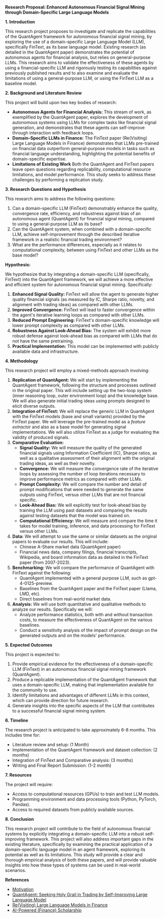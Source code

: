 **Research Proposal: Enhanced Autonomous Financial Signal Mining through Domain-Specific Large Language Models**

**1. Introduction**

This research project proposes to investigate and replicate the capabilities of the QuantAgent framework for autonomous financial signal mining, by exploring the use of a domain-specific Large Language Model (LLM), specifically FinText, as its base language model. Existing research (as detailed in the QuantAgent paper) demonstrates the potential of autonomous agents for financial analysis, but relies on general-purpose LLMs. This research aims to validate the effectiveness of these agents by using a financial-specific LLM and rigorously testing its capabilities against previously published results and to also examine and evaluate the limitations of using a general-purpose LLM, or using the FinText LLM as a baseline model.

**2. Background and Literature Review**

This project will build upon two key bodies of research:

*   **Autonomous Agents for Financial Analysis:** This stream of work, as exemplified by the QuantAgent paper, explores the development of autonomous systems using LLMs for complex tasks like financial signal generation, and demonstrates that these agents can self-improve through interaction with feedback loops.
*   **Domain-Specific LLMs in Finance:** The FinText paper (Re(Visiting) Large Language Models in Finance) demonstrates that LLMs pre-trained on financial data outperform general-purpose models in tasks such as financial language understanding, highlighting the potential benefits of domain-specific expertise.
* **Limitations of Existing Work** Both the QuantAgent and FinText papers leave open questions regarding replicability, computational resource limitations, and model performance. This study seeks to address these challenges by performing a replication study.

**3. Research Questions and Hypothesis**

This research aims to address the following questions:

1.  Can a domain-specific LLM (FinText) demonstrably enhance the quality, convergence rate, efficiency, and robustness against bias of an autonomous agent (QuantAgent) for financial signal mining, compared to using a general-purpose LLM as its base?
2.  Can the QuantAgent system, when combined with a domain-specific LLM, achieve self-improvement through the described iterative framework in a realistic financial trading environment?
3.  What are the performance differences, especially as it relates to computational complexity, between using FinText and other LLMs as the base model?

**Hypothesis:**

We hypothesize that by integrating a domain-specific LLM (specifically, FinText) into the QuantAgent framework, we will achieve a more effective and efficient system for autonomous financial signal mining. Specifically:

1.  **Enhanced Signal Quality:** FinText will allow the agent to generate higher quality financial signals (as measured by IC, Sharpe ratio, novelty, and alignment with trading ideas) as compared with other LLMs.
2.  **Improved Convergence:** FinText will lead to faster convergence within the agent's iterative learning loops as compared with other LLMs.
3.  **Reduced Prompt Engineering:** FinText's domain-specific knowledge will lower prompt complexity as compared with other LLMs.
4.  **Robustness Against Look-Ahead Bias:** The system will exhibit more robust defense against look-ahead bias as compared with LLMs that do not have the same pretraining.
5. **Practical Implementation:** This model can be implemented with publicly available data and infrastructure.

**4. Methodology**

This research project will employ a mixed-methods approach involving:

1.  **Replication of QuantAgent:** We will start by implementing the QuantAgent framework, following the structure and processes outlined in the original paper. This will include setting up the two-loop system (inner reasoning loop, outer environment loop) and the knowledge base. We will also generate initial trading ideas using prompts designed to elicit diverse outputs.
2.  **Integration of FinText:** We will replace the generic LLM in QuantAgent with the FinText models (base and small variants) provided by the FinText paper. We will leverage the pre-trained model as a *feature extractor* and also as a base model for generating signal implementations. We will also utilize FinText as a judge for evaluating the validity of produced signals.
3.  **Comparative Evaluation:**
    *   **Signal Quality:** We will measure the quality of the generated financial signals using Information Coefficient (IC), Sharpe ratios, as well as a qualitative assessment of their alignment with the original trading ideas, as well as their novelty.
    *   **Convergence:** We will measure the convergence rate of the iterative loops by assessing the number of loop iterations necessary to improve performance metrics as compared with other LLMs.
    *   **Prompt Complexity:** We will compare the number and detail of prompt modifications that were needed to generate the same outputs using FinText, versus other LLMs that are not financial specific.
    *   **Look-Ahead Bias:** We will explicitly test for look-ahead bias by training the LLM using past datasets and comparing the results against testing datasets that the model was trained on.
    *   **Computational Efficiency:** We will measure and compare the time it takes for model training, inference, and data processing for FinText versus other LLMs.
4.  **Data:** We will attempt to use the same or similar datasets as the original papers to evaluate our results. This will include:
    *   Chinese A-Share market data (QuantAgent paper)
    *   Financial news data, company filings, financial transcripts, Wikipedia, and board information data as detailed in the FinText paper (from 2007-2023).
5.  **Benchmarking:** We will compare the performance of QuantAgent with FinText against the following:
    *   QuantAgent implemented with a general purpose LLM, such as gpt-4-0125-preview.
    *   Baselines from the QuantAgent paper and the FinText paper (Llama, LMD, etc).
    *   Direct baselines from real-world market data.
6.  **Analysis:** We will use both quantitative and qualitative methods to analyze our results. Specifically we will:
    * Analyze performance statistics, both with and without transaction costs, to measure the effectiveness of QuantAgent on the various baselines.
    * Conduct a sensitivity analysis of the impact of prompt design on the generated outputs and on the models' performance.

**5. Expected Outcomes**

This project is expected to:

1.  Provide empirical evidence for the effectiveness of a domain-specific LLM (FinText) in an autonomous financial signal mining framework (QuantAgent).
2.  Produce a replicable implementation of the QuantAgent framework that uses a domain-specific LLM, making that implementation available for the community to use.
3.  Identify limitations and advantages of different LLMs in this context, which can provide direction for future research.
4.  Generate insights into the specific aspects of the LLM that contributes to a successful financial signal mining system.

**6. Timeline**

The research project is anticipated to take approximately 6-8 months. This includes time for:

*   Literature review and setup: (1 Month)
*   Implementation of the QuantAgent framework and dataset collection: (2 months)
*   Integration of FinText and Comparative analysis: (3 months)
*   Writing and Final Report Submission: (1-2 month)

**7. Resources**

The project will require:

*   Access to computational resources (GPUs) to train and test LLM models.
*   Programming environment and data processing tools (Python, PyTorch, Pandas).
*   Access to required datasets from publicly available sources.

**8. Conclusion**

This research project will contribute to the field of autonomous financial systems by explicitly integrating a domain-specific LLM into a robust self-improving framework. This project will also address important gaps in the existing literature, specifically by examining the practical application of a domain-specific language model in an agent framework, exploring its potential as well as its limitations. This study will provide a clear and thorough empirical analysis of both these papers, and will provide valuable insights into how these types of systems can be used in real-world scenarios.

**References**

* [Motivation](https://simplexityware.github.io/AlphaSignalMiningMotivation)
* [QuantAgent: Seeking Holy Grail in Trading by Self-Improving Large Language Model](https://arxiv.org/abs/2402.03755)
* [Re(Visiting) Large Language Models in Finance](https://papers.ssrn.com/sol3/papers.cfm?abstract_id=4963618)
* [AI-Powered (Finance) Scholarship](https://papers.ssrn.com/sol3/papers.cfm?abstract_id=5060022)

  
